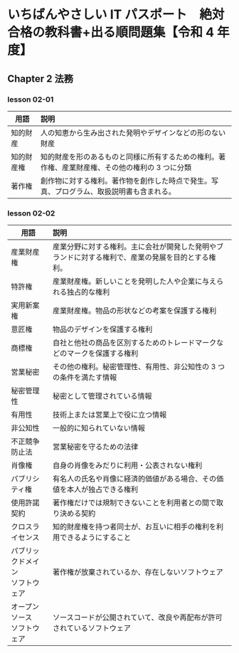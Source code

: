 # いちばんやさしい IT パスポート　絶対合格の教科書+出る順問題集【令和 4 年度】

## Chapter 2 法務

### lesson 02-01

| 用語       | 説明                                                                                            |
| ---------- | :---------------------------------------------------------------------------------------------- |
| 知的財産   | 人の知恵から生み出された発明やデザインなどの形のない財産                                        |
| 知的財産権 | 知的財産を形のあるものと同様に所有するための権利。著作権、産業財産権、その他の権利の 3 つに分類 |
| 著作権     | 創作物に対する権利。著作物を創作した時点で発生。写真、プログラム、取扱説明書も含まれる。        |

### lesson 02-02

| 用語                               | 説明                                                                                               |
| ---------------------------------- | :------------------------------------------------------------------------------------------------- |
| 産業財産権                         | 産業分野に対する権利。主に会社が開発した発明やブランドに対する権利で、産業の発展を目的とする権利。 |
| 特許権                             | 産業財産権。新しいことを発明した人や企業に与えられる独占的な権利                                   |
| 実用新案権                         | 産業財産権。物品の形状などの考案を保護する権利                                                     |
| 意匠権                             | 物品のデザインを保護する権利                                                                       |
| 商標権                             | 自社と他社の商品を区別するためのトレードマークなどのマークを保護する権利                           |
| 営業秘密                           | その他の権利。秘密管理性、有用性、非公知性の 3 つの条件を満たす情報                                |
| 秘密管理性                         | 秘密として管理されている情報                                                                       |
| 有用性                             | 技術上または営業上で役に立つ情報                                                                   |
| 非公知性                           | 一般的に知られていない情報                                                                         |
| 不正競争防止法                     | 営業秘密を守るための法律                                                                           |
| 肖像権                             | 自身の肖像をみだりに利用・公表されない権利                                                         |
| パブリシティ権                     | 有名人の氏名や肖像に経済的価値がある場合、その価値を本人が独占できる権利                           |
| 使用許諾契約                       | 著作権だけでは規制できないことを利用者との間で取り決める契約                                       |
| クロスライセンス                   | 知的財産権を持つ者同士が、お互いに相手の権利を利用できるようにすること                             |
| パブリックドメイン<br>ソフトウェア | 著作権が放棄されているか、存在しないソフトウェア                                                   |
| オープンソース<br>ソフトウェア     | ソースコードが公開されていて、改良や再配布が許可されているソフトウェア                             |
